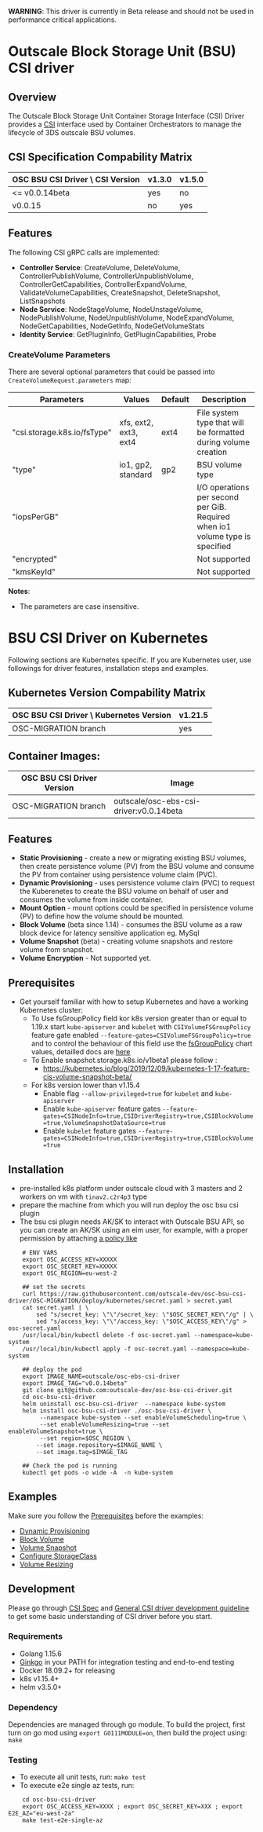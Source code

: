 
**WARNING**: This driver is currently in Beta release and should not be used in performance critical applications.

# Outscale Block Storage Unit (BSU) CSI driver

## Overview

The Outscale Block Storage Unit Container Storage Interface (CSI) Driver provides a [CSI](https://github.com/container-storage-interface/spec/blob/master/spec.md) interface used by Container Orchestrators to manage the lifecycle of 3DS outscale BSU volumes.

## CSI Specification Compability Matrix

| OSC BSU CSI Driver \ CSI Version       | v1.3.0 | v1.5.0 |
|----------------------------------------|--------|--------|
| <=  v0.0.14beta                        | yes    | no     |
| v0.0.15                                | no     | yes    |


## Features
The following CSI gRPC calls are implemented:
* **Controller Service**: CreateVolume, DeleteVolume, ControllerPublishVolume, ControllerUnpublishVolume, ControllerGetCapabilities, ControllerExpandVolume, ValidateVolumeCapabilities, CreateSnapshot, DeleteSnapshot, ListSnapshots
* **Node Service**: NodeStageVolume, NodeUnstageVolume, NodePublishVolume, NodeUnpublishVolume, NodeExpandVolume, NodeGetCapabilities, NodeGetInfo, NodeGetVolumeStats
* **Identity Service**: GetPluginInfo, GetPluginCapabilities, Probe

### CreateVolume Parameters
There are several optional parameters that could be passed into `CreateVolumeRequest.parameters` map:

| Parameters                  | Values                | Default  | Description                                                   |
|-----------------------------|-----------------------|----------|-------------------------------------------------------------- |
| "csi.storage.k8s.io/fsType" | xfs, ext2, ext3, ext4 | ext4     |File system type that will be formatted during volume creation |
| "type"                      | io1, gp2, standard    | gp2      |BSU volume type                                                |
| "iopsPerGB"                 |                       |          |I/O operations per second per GiB. Required when io1 volume type is specified |
| "encrypted"                 |                       |          |Not supported | 
| "kmsKeyId"                  |                       |          |Not supported |

**Notes**:
* The parameters are case insensitive.

# BSU CSI Driver on Kubernetes
Following sections are Kubernetes specific. If you are Kubernetes user, use followings for driver features, installation steps and examples.

## Kubernetes Version Compability Matrix
| OSC BSU CSI Driver \ Kubernetes Version|v1.21.5|
|----------------------------------------|-------|
| OSC-MIGRATION branch                   | yes   |


## Container Images:
|OSC BSU CSI Driver Version | Image                                     |
|---------------------------|-------------------------------------------|
| OSC-MIGRATION branch      |outscale/osc-ebs-csi-driver:v0.0.14beta    |

## Features
* **Static Provisioning** - create a new or migrating existing BSU volumes, then create persistence volume (PV) from the BSU volume and consume the PV from container using persistence volume claim (PVC).
* **Dynamic Provisioning** - uses persistence volume claim (PVC) to request the Kuberenetes to create the BSU volume on behalf of user and consumes the volume from inside container.
* **Mount Option** - mount options could be specified in persistence volume (PV) to define how the volume should be mounted.
* **Block Volume** (beta since 1.14) - consumes the BSU volume as a raw block device for latency sensitive application eg. MySql
* **Volume Snapshot** (beta) - creating volume snapshots and restore volume from snapshot.
* **Volume Encryption** - Not supported yet.

## Prerequisites

* Get yourself familiar with how to setup Kubernetes and have a working Kubernetes cluster:
  * To Use fsGroupPolicy field kor k8s version greater than or equal to 1.19.x start `kube-apiserver` and `kubelet` with `CSIVolumeFSGroupPolicy` feature gate enabled `--feature-gates=CSIVolumeFSGroupPolicy=true` and to control the behaviour of this field use the [fsGroupPolicy](https://github.com/outscale-dev/osc-bsu-csi-driver/blob/OSC-MIGRATION/osc-bsu-csi-driver/values.yaml#L117) chart values, detailled docs are [here](https://kubernetes-csi.github.io/docs/support-fsgroup.html)
  * To Enable snapshot.storage.k8s.io/v1beta1 please follow :
   	* https://kubernetes.io/blog/2019/12/09/kubernetes-1-17-feature-cis-volume-snapshot-beta/
  * For k8s version lower than v1.15.4
   	* Enable flag `--allow-privileged=true` for `kubelet` and `kube-apiserver`
   	* Enable `kube-apiserver` feature gates `--feature-gates=CSINodeInfo=true,CSIDriverRegistry=true,CSIBlockVolume=true,VolumeSnapshotDataSource=true`
   	* Enable `kubelet` feature gates `--feature-gates=CSINodeInfo=true,CSIDriverRegistry=true,CSIBlockVolume=true`

## Installation

- pre-installed k8s platform under outscale cloud with 3 masters and 2 workers on vm with `tinav2.c2r4p3` type
- prepare the machine from which you will run deploy the osc bsu csi plugin
- The bsu csi plugin needs AK/SK to interact with Outscale BSU API, so you can create an AK/SK using an eim user, for example, with a proper permission by attaching [a policy like](./example-eim-policy.json) 

```
    # ENV VARS 
    export OSC_ACCESS_KEY=XXXXX
    export OSC_SECRET_KEY=XXXXX
    export OSC_REGION=eu-west-2

    ## set the secrets
    curl https://raw.githubusercontent.com/outscale-dev/osc-bsu-csi-driver/OSC-MIGRATION/deploy/kubernetes/secret.yaml > secret.yaml
    cat secret.yaml | \
        sed "s/secret_key: \"\"/secret_key: \"$OSC_SECRET_KEY\"/g" | \
        sed "s/access_key: \"\"/access_key: \"$OSC_ACCESS_KEY\"/g" > osc-secret.yaml
    /usr/local/bin/kubectl delete -f osc-secret.yaml --namespace=kube-system
    /usr/local/bin/kubectl apply -f osc-secret.yaml --namespace=kube-system
    
    ## deploy the pod
    export IMAGE_NAME=outscale/osc-ebs-csi-driver
    export IMAGE_TAG="v0.0.14beta"
    git clone git@github.com:outscale-dev/osc-bsu-csi-driver.git
    cd osc-bsu-csi-driver
    helm uninstall osc-bsu-csi-driver  --namespace kube-system
    helm install osc-bsu-csi-driver ./osc-bsu-csi-driver \
         --namespace kube-system --set enableVolumeScheduling=true \
         --set enableVolumeResizing=true --set enableVolumeSnapshot=true \
         --set region=$OSC_REGION \
        --set image.repository=$IMAGE_NAME \
        --set image.tag=$IMAGE_TAG
                
    ## Check the pod is running
    kubectl get pods -o wide -A  -n kube-system
```

## Examples
Make sure you follow the [Prerequisites](README.md#Prerequisites) before the examples:
* [Dynamic Provisioning](../examples/kubernetes/dynamic-provisioning)
* [Block Volume](../examples/kubernetes/block-volume)
* [Volume Snapshot](../examples/kubernetes/snapshot)
* [Configure StorageClass](../examples/kubernetes/storageclass)
* [Volume Resizing](../examples/kubernetes/resizing)

## Development
Please go through [CSI Spec](https://github.com/container-storage-interface/spec/blob/master/spec.md) and [General CSI driver development guideline](https://kubernetes-csi.github.io/docs/introduction.html?highlight=Deve#development-and-deployment) to get some basic understanding of CSI driver before you start.

### Requirements
* Golang 1.15.6
* [Ginkgo](https://github.com/onsi/ginkgo) in your PATH for integration testing and end-to-end testing
* Docker 18.09.2+ for releasing
* k8s v1.15.4+
* helm v3.5.0+

### Dependency
Dependencies are managed through go module. To build the project, first turn on go mod using `export GO111MODULE=on`, then build the project using: `make`

### Testing
* To execute all unit tests, run: `make test`
* To execute e2e single az tests, run: 
```
    cd osc-bsu-csi-driver
    export OSC_ACCESS_KEY=XXXX ; export OSC_SECRET_KEY=XXX ; export E2E_AZ="eu-west-2a"
    make test-e2e-single-az
```

